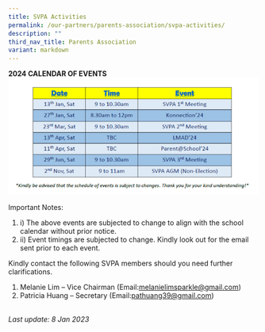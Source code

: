 ```yaml
---
title: SVPA Activities
permalink: /our-partners/parents-association/svpa-activities/
description: ""
third_nav_title: Parents Association
variant: markdown
---
```

<p><strong>2024 CALENDAR OF EVENTS</strong><br>
<img src="/images/SVPA_Calendar.png"></p>
<p>Important Notes:&nbsp;</p>
<ol>
<li>i) The above events are subjected to change to align with the school calendar without prior notice.</li>
<li>ii) Event timings are subjected to change. Kindly look out for the email sent prior to each event.&nbsp;</li>
</ol>
<p>Kindly contact the following SVPA members should you need further clarifications.</p>
<ol>
<li>Melanie Lim – Vice Chairman (Email:<a href="mailto:melanielimsparkle@gmail.com">melanielimsparkle@gmail.com</a>)</li>
<li>Patricia Huang – Secretary (Email:<a href="pathuang39@gmail.com">pathuang39@gmail.com</a>)</li>
</ol>
<p><br><em>Last update: 8 Jan 2023</em></p>